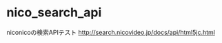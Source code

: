 nico_search_api
===============

niconicoの検索APIテスト
http://search.nicovideo.jp/docs/api/html5jc.html
